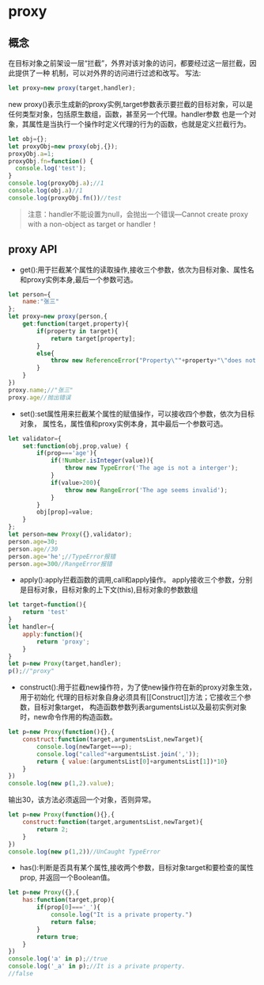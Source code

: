 # proxy
## 概念
在目标对象之前架设一层“拦截”，外界对该对象的访问，都要经过这一层拦截，因此提供了一种
机制，可以对外界的访问进行过滤和改写。
写法:
```javascript
let proxy=new proxy(target,handler);
```
new proxy()表示生成新的proxy实例,target参数表示要拦截的目标对象，可以是任何类型对象，包括原生数组，函数，甚至另一个代理。handler参数
也是一个对象，其属性是当执行一个操作时定义代理的行为的函数，也就是定义拦截行为。
```javascript
let obj={};
let proxyObj=new proxy(obj,{});
proxyObj.a=1;
proxyObj.fn=function() {
  console.log('test');
}
console.log(proxyObj.a);//1
console.log(obj.a)//1
console.log(proxyObj.fn())//test
```
> 注意：handler不能设置为null，会抛出一个错误—Cannot create proxy with a non-object as target or handler！

## proxy API
+ get():用于拦截某个属性的读取操作,接收三个参数，依次为目标对象、属性名和proxy实例本身,最后一个参数可选。
```javascript
let person={
	name:"张三"
};
let proxy=new proxy(person,{
	get:function(target,property){
		if(property in target){
			return target[property];
		}
		else{
			throw new ReferenceError("Property\""+property+"\"does not exist.")
		}
	}
})
proxy.name;//"张三"
proxy.age//抛出错误
```
+ set():set属性用来拦截某个属性的赋值操作，可以接收四个参数，依次为目标对象，
属性名，属性值和proxy实例本身，其中最后一个参数可选。
```javascript
let validator={
	set:function(obj,prop,value) {
		if(prop==='age'){
			if(!Number.isInteger(value)){
				throw new TypeError('The age is not a interger');
			}
			if(value>200){
				throw new RangeError('The age seems invalid');
			}
		}
		obj[prop]=value;
	}
};
let person=new Proxy({},validator);
person.age=30;
person.age//30
person.age='he';//TypeError报错
person.age=300//RangeError报错
```
+ apply():apply拦截函数的调用,call和apply操作。
apply接收三个参数，分别是目标对象，目标对象的上下文(this),目标对象的参数数组
```javascript
let target=function(){
	return 'test'
}
let handler={
	apply:function(){
		return 'proxy';
	}
}
let p=new Proxy(target,handler);
p();//"proxy"
```
+ construct():用于拦截new操作符，为了使new操作符在新的proxy对象生效，用于初始化
代理的目标对象自身必须具有[[Construct]]方法；它接收三个参数，目标对象target，
构造函数参数列表argumentsList以及最初实例对象时，new命令作用的构造函数。
```javascript
let p=new Proxy(function(){},{
	construct:function(target,argumentsList,newTarget){
		console.log(newTarget===p);
		console.log("called"+argumentsList.join(','));
		return { value:(argumentsList[0]+argumentsList[1])*10}
	}
})
console.log(new p(1,2).value);
```
输出30，该方法必须返回一个对象，否则异常。
```javascript
let p=new Proxy(function(){},{
	construct:function(target,argumentsList,newTarget){
		return 2;
	}
})
console.log(new p(1,2))//UnCaught TypeError
```
+ has():判断是否具有某个属性,接收两个参数，目标对象target和要检查的属性prop,
并返回一个Boolean值。
```javascript
let p=new Proxy({},{
	has:function(target,prop){
		if(prop[0]==='_'){
			console.log("It is a private property.")
			return false;
		}
		return true;
	}
})
console.log('a' in p);//true
console.log('_a' in p);//It is a private property.
//false
```